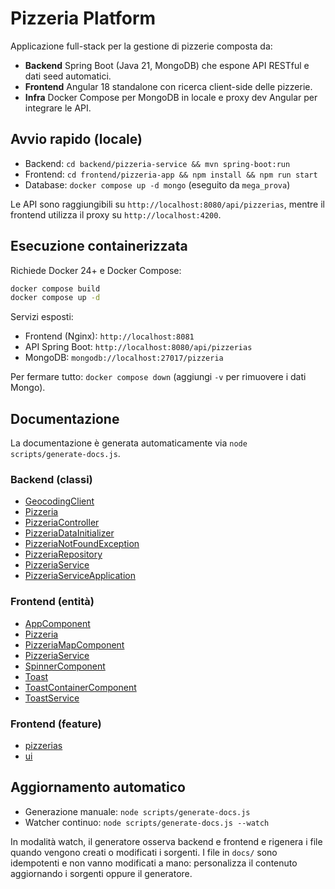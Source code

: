 # Pizzeria Platform

Applicazione full-stack per la gestione di pizzerie composta da:
- **Backend** Spring Boot (Java 21, MongoDB) che espone API RESTful e dati seed automatici.
- **Frontend** Angular 18 standalone con ricerca client-side delle pizzerie.
- **Infra** Docker Compose per MongoDB in locale e proxy dev Angular per integrare le API.

## Avvio rapido (locale)
- Backend: `cd backend/pizzeria-service && mvn spring-boot:run`
- Frontend: `cd frontend/pizzeria-app && npm install && npm run start`
- Database: `docker compose up -d mongo` (eseguito da `mega_prova`)

Le API sono raggiungibili su `http://localhost:8080/api/pizzerias`, mentre il frontend utilizza il proxy su `http://localhost:4200`.

## Esecuzione containerizzata
Richiede Docker 24+ e Docker Compose:

```bash
docker compose build
docker compose up -d
```

Servizi esposti:
- Frontend (Nginx): `http://localhost:8081`
- API Spring Boot: `http://localhost:8080/api/pizzerias`
- MongoDB: `mongodb://localhost:27017/pizzeria`

Per fermare tutto: `docker compose down` (aggiungi `-v` per rimuovere i dati Mongo).

## Documentazione
La documentazione è generata automaticamente via `node scripts/generate-docs.js`.

### Backend (classi)
- [GeocodingClient](docs/backend/classes/GeocodingClient.md)
- [Pizzeria](docs/backend/classes/Pizzeria.md)
- [PizzeriaController](docs/backend/classes/PizzeriaController.md)
- [PizzeriaDataInitializer](docs/backend/classes/PizzeriaDataInitializer.md)
- [PizzeriaNotFoundException](docs/backend/classes/PizzeriaNotFoundException.md)
- [PizzeriaRepository](docs/backend/classes/PizzeriaRepository.md)
- [PizzeriaService](docs/backend/classes/PizzeriaService.md)
- [PizzeriaServiceApplication](docs/backend/classes/PizzeriaServiceApplication.md)

### Frontend (entità)
- [AppComponent](docs/frontend/entities/AppComponent.md)
- [Pizzeria](docs/frontend/entities/Pizzeria.md)
- [PizzeriaMapComponent](docs/frontend/entities/PizzeriaMapComponent.md)
- [PizzeriaService](docs/frontend/entities/PizzeriaService.md)
- [SpinnerComponent](docs/frontend/entities/SpinnerComponent.md)
- [Toast](docs/frontend/entities/Toast.md)
- [ToastContainerComponent](docs/frontend/entities/ToastContainerComponent.md)
- [ToastService](docs/frontend/entities/ToastService.md)

### Frontend (feature)
- [pizzerias](docs/frontend/features/pizzerias.md)
- [ui](docs/frontend/features/ui.md)

## Aggiornamento automatico
- Generazione manuale: `node scripts/generate-docs.js`
- Watcher continuo: `node scripts/generate-docs.js --watch`

In modalità watch, il generatore osserva backend e frontend e rigenera i file quando vengono creati o modificati i sorgenti. I file in `docs/` sono idempotenti e non vanno modificati a mano: personalizza il contenuto aggiornando i sorgenti oppure il generatore.

